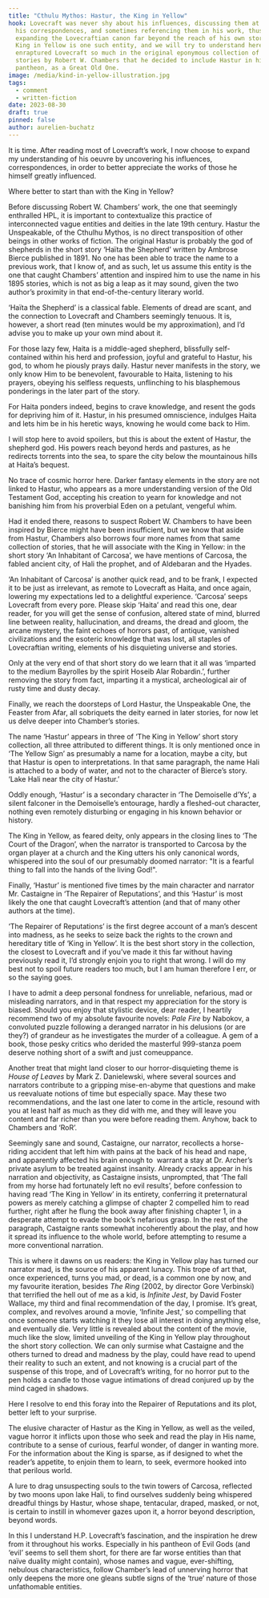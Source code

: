 ```yaml
---
title: "Cthulu Mythos: Hastur, the King in Yellow"
hook: Lovecraft was never shy about his influences, discussing them at length in
  his correspondences, and sometimes referencing them in his work, thus
  expanding the Lovecraftian canon far beyond the reach of his own stories. The
  King in Yellow is one such entity, and we will try to understand here what
  enraptured Lovecraft so much in the original eponymous collection of short
  stories by Robert W. Chambers that he decided to include Hastur in his
  pantheon, as a Great Old One.
image: /media/kind-in-yellow-illustration.jpg
tags:
  - comment
  - written-fiction
date: 2023-08-30
draft: true
pinned: false
author: aurelien-buchatz
---
```

It is time. After reading most of Lovecraft’s work, I now choose to expand my understanding of his oeuvre by uncovering his influences, correspondences, in order to better appreciate the works of those he himself greatly influenced.

Where better to start than with the King in Yellow?

Before discussing Robert W. Chambers’ work, the one that seemingly enthralled HPL, it is important to contextualize this practice of interconnected vague entities and deities in the late 19th century. Hastur the Unspeakable, of the Cthulhu Mythos, is no direct transposition of other beings in other works of fiction. The original Hastur is probably the god of shepherds in the short story ‘Haïta the Shepherd’ written by Ambrose Bierce published in 1891. No one has been able to trace the name to a previous work, that I know of, and as such, let us assume this entity is the one that caught Chambers’ attention and inspired him to use the name in his 1895 stories, which is not as big a leap as it may sound, given the two author’s proximity in that end-of-the-century literary world.

‘Haïta the Shepherd’ is a classical fable. Elements of dread are scant, and the connection to Lovecraft and Chambers seemingly tenuous. It is, however, a short read (ten minutes would be my approximation), and I’d advise you to make up your own mind about it.

For those lazy few, Haita is a middle-aged shepherd, blissfully self-contained within his herd and profession, joyful and grateful to Hastur, his god, to whom he piously prays daily. Hastur never manifests in the story, we only know Him to be benevolent, favourable to Haita, listening to his prayers, obeying his selfless requests, unflinching to his blasphemous ponderings in the later part of the story.

For Haita ponders indeed, begins to crave knowledge, and resent the gods for depriving him of it. Hastur, in his presumed omniscience, indulges Haita and lets him be in his heretic ways, knowing he would come back to Him.

I will stop here to avoid spoilers, but this is about the extent of Hastur, the shepherd god. His powers reach beyond herds and pastures, as he redirects torrents into the sea, to spare the city below the mountainous hills at Haita’s bequest.

No trace of cosmic horror here. Darker fantasy elements in the story are not linked to Hastur, who appears as a more understanding version of the Old Testament God, accepting his creation to yearn for knowledge and not banishing him from his proverbial Eden on a petulant, vengeful whim.

Had it ended there, reasons to suspect Robert W. Chambers to have been inspired by Bierce might have been insufficient, but we know that aside from Hastur, Chambers also borrows four more names from that same collection of stories, that he will associate with the King in Yellow: in the short story ‘An Inhabitant of Carcosa’, we have mentions of Carcosa, the fabled ancient city, of Hali the prophet, and of Aldebaran and the Hyades.

‘An Inhabitant of Carcosa’ is another quick read, and to be frank, I expected it to be just as irrelevant, as remote to Lovecraft as Haita, and once again, lowering my expectations led to a delightful experience. ‘Carcosa’ seeps Lovecraft from every pore. Please skip ‘Haita’ and read this one, dear reader, for you will get the sense of confusion, altered state of mind, blurred line between reality, hallucination, and dreams, the dread and gloom, the arcane mystery, the faint echoes of horrors past, of antique, vanished civilizations and the esoteric knowledge that was lost, all staples of Lovecraftian writing, elements of his disquieting universe and stories.

Only at the very end of that short story do we learn that it all was ‘imparted to the medium Bayrolles by the spirit Hoseib Alar Robardin.’, further removing the story from fact, imparting it a mystical, archeological air of rusty time and dusty decay.

Finally, we reach the doorsteps of Lord Hastur, the Unspeakable One, the Feaster from Afar, all sobriquets the deity earned in later stories, for now let us delve deeper into Chamber’s stories.

The name ‘Hastur’ appears in three of ‘The King in Yellow’ short story collection, all three attributed to different things. It is only mentioned once in ‘The Yellow Sign’ as presumably a name for a location, maybe a city, but that Hastur is open to interpretations. In that same paragraph, the name Hali is attached to a body of water, and not to the character of Bierce’s story. ‘Lake Hali near the city of Hastur.’

Oddly enough, ‘Hastur’ is a secondary character in ‘The Demoiselle d’Ys’, a silent falconer in the Demoiselle’s entourage, hardly a fleshed-out character, nothing even remotely disturbing or engaging in his known behavior or history.

The King in Yellow, as feared deity, only appears in the closing lines to ‘The Court of the Dragon’, when the narrator is transported to Carcosa by the organ player at a church and the King utters his only canonical words, whispered into the soul of our presumably doomed narrator: "It is a fearful thing to fall into the hands of the living God!". 

Finally, ‘Hastur’ is mentioned five times by the main character and narrator Mr. Castaigne in ‘The Repairer of Reputations’, and this ‘Hastur’ is most likely the one that caught Lovecraft’s attention (and that of many other authors at the time).

‘The Repairer of Reputations’ is the first degree account of a man’s descent into madness, as he seeks to seize back the rights to the crown and hereditary title of ‘King in Yellow’. It is the best short story in the collection, the closest to Lovecraft and if you’ve made it this far without having previously read it, I’d strongly enjoin you to right that wrong. I will do my best not to spoil future readers too much, but I am human therefore I err, or so the saying goes.

I have to admit a deep personal fondness for unreliable, nefarious, mad or misleading narrators, and in that respect my appreciation for the story is biased. Should you enjoy that stylistic device, dear reader, I heartily recommend two of my absolute favourite novels: *Pale Fire* by Nabokov, a convoluted puzzle following a deranged narrator in his delusions (or are they?) of grandeur as he investigates the murder of a colleague. A gem of a book, those pesky critics who derided the masterful 999-stanza poem deserve nothing short of a swift and just comeuppance.

Another treat that might land closer to our horror-disquieting theme is *House of Leaves* by Mark Z. Danielewski, where several sources and narrators contribute to a gripping mise-en-abyme that questions and make us reevaluate notions of time but especially space. May these two recommendations, and the last one later to come in the article, resound with you at least half as much as they did with me, and they will leave you content and far richer than you were before reading them. Anyhow, back to Chambers and ‘RoR’.

Seemingly sane and sound, Castaigne, our narrator, recollects a horse-riding accident that left him with pains at the back of his head and nape, and apparently affected his brain enough to  warrant a stay at Dr. Archer’s private asylum to be treated against insanity. Already cracks appear in his narration and objectivity, as Castaigne insists, unprompted, that ‘The fall from my horse had fortunately left no evil results’, before confession to having read ‘The King in Yellow’ in its entirety, conferring it preternatural powers as merely catching a glimpse of chapter 2 compelled him to read further, right after he flung the book away after finishing chapter 1, in a desperate attempt to evade the book’s nefarious grasp. In the rest of the paragraph, Castaigne rants somewhat incoherently about the play, and how it spread its influence to the whole world, before attempting to resume a more conventional narration.

This is where it dawns on us readers: the King in Yellow play has turned our narrator mad, is the source of his apparent lunacy. This trope of art that, once experienced, turns you mad, or dead, is a common one by now, and my favourite iteration, besides *The Ring* (2002, by director Gore Verbinski) that terrified the hell out of me as a kid, is *Infinite Jest*, by David Foster Wallace, my third and final recommendation of the day, I promise. It’s great, complex, and revolves around a movie, ‘Infinite Jest,’ so compelling that once someone starts watching it they lose all interest in doing anything else, and eventually die. Very little is revealed about the content of the movie, much like the slow, limited unveiling of the King in Yellow play throughout the short story collection. We can only surmise what Castaigne and the others turned to dread and madness by the play, could have read to upend their reality to such an extent, and not knowing is a crucial part of the suspense of this trope, and of Lovecraft’s writing, for no horror put to the pen holds a candle to those vague intimations of dread conjured up by the mind caged in shadows.

Here I resolve to end this foray into the Repairer of Reputations and its plot, better left to your surprise.

The elusive character of Hastur as the King in Yellow, as well as the veiled, vague horror it inflicts upon those who seek and read the play in His name, contribute to a sense of curious, fearful wonder, of danger in wanting more. For the information about the King is sparse, as if designed to whet the reader’s appetite, to enjoin them to learn, to seek, evermore hooked into that perilous world.

A lure to drag unsuspecting souls to the twin towers of Carcosa, reflected by two moons upon lake Hali, to find ourselves suddenly being whispered dreadful things by Hastur, whose shape, tentacular, draped, masked, or not, is certain to instill in whomever gazes upon it, a horror beyond description, beyond words.

In this I understand H.P. Lovecraft’s fascination, and the inspiration he drew from it throughout his works. Especially in his pantheon of Evil Gods (and ‘evil’ seems to sell them short, for there are far worse entities than that naïve duality might contain), whose names and vague, ever-shifting, nebulous characteristics, follow Chamber’s lead of unnerving horror that only deepens the more one gleans subtle signs of the ‘true’ nature of those unfathomable entities.